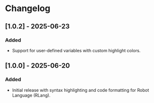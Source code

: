 # Changelog

## [1.0.2] - 2025-06-23

### Added

- Support for user-defined variables with custom highlight colors.

## [1.0.0] - 2025-06-20

### Added

- Initial release with syntax highlighting and code formatting for Robot Language (RLang).
